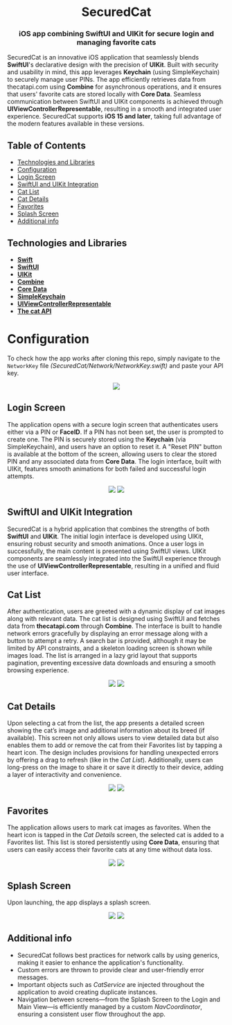 <h1 align="center">SecuredCat</h1>
<h3 align="center">iOS app combining SwiftUI and UIKit for secure login and managing favorite cats</h3>

SecuredCat is an innovative iOS application that seamlessly blends **SwiftUI**'s declarative design with the precision of **UIKit**. Built with security and usability in mind, this app leverages **Keychain** (using SimpleKeychain) to securely manage user PINs. The app efficiently retrieves data from thecatapi.com using **Combine** for asynchronous operations, and it ensures that users' favorite cats are stored locally with **Core Data**. Seamless communication between SwiftUI and UIKit components is achieved through **UIViewControllerRepresentable**, resulting in a smooth and integrated user experience. SecuredCat supports **iOS 15 and later**, taking full advantage of the modern features available in these versions.


## Table of Contents
- [Technologies and Libraries](#technologies-and-libraries)
- [Configuration](#configuration)
- [Login Screen](#login-screen)
- [SwiftUI and UIKit Integration](#swiftui-and-uikit-integration)
- [Cat List](#cat-list)
- [Cat Details](#cat-details)
- [Favorites](#favorites)
- [Splash Screen](#splash-screen)
- [Additional info](#additional-info)



## Technologies and Libraries
- **[Swift](https://swift.org)**
- **[SwiftUI](https://developer.apple.com/xcode/swiftui/)**
- **[UIKit](https://developer.apple.com/documentation/uikit)**
- **[Combine](https://developer.apple.com/documentation/combine)**
- **[Core Data](https://developer.apple.com/documentation/coredata)**
- **[SimpleKeychain](https://github.com/auth0/SimpleKeychain)**
- **[UIViewControllerRepresentable](https://developer.apple.com/documentation/swiftui/uiviewcontrollerrepresentable)**
- **[The cat API](https://thecatapi.com)**



# Configuration
To check how the app works after cloning this repo, simply navigate to the `NetworkKey` file *(SecuredCat/Network/NetworkKey.swift)* and paste your API key.

<p align="center"> 
  <img src="https://github.com/user-attachments/assets/de85065b-a5dd-44cc-9c5d-d7d0c931e385">
</p>



## Login Screen
The application opens with a secure login screen that authenticates users either via a PIN or **FaceID**. If a PIN has not been set, the user is prompted to create one. The PIN is securely stored using the **Keychain** (via SimpleKeychain), and users have an option to reset it. A "Reset PIN" button is available at the bottom of the screen, allowing users to clear the stored PIN and any associated data from **Core Data**. The login interface, built with UIKit, features smooth animations for both failed and successful login attempts.

<p align="center"> 
  <img src="https://github.com/user-attachments/assets/0aa6a939-e9b8-457f-a3e3-018dcd8a5200">
  <img src="https://github.com/user-attachments/assets/0ab9033c-4972-456c-892b-79889494c895">
</p>



## SwiftUI and UIKit Integration
SecuredCat is a hybrid application that combines the strengths of both **SwiftUI** and **UIKit**. The initial login interface is developed using UIKit, ensuring robust security and smooth animations. Once a user logs in successfully, the main content is presented using SwiftUI views. UIKit components are seamlessly integrated into the SwiftUI experience through the use of **UIViewControllerRepresentable**, resulting in a unified and fluid user interface.




## Cat List
After authentication, users are greeted with a dynamic display of cat images along with relevant data. The cat list is designed using SwiftUI and fetches data from **thecatapi.com** through **Combine**. The interface is built to handle network errors gracefully by displaying an error message along with a button to attempt a retry. A search bar is provided, although it may be limited by API constraints, and a skeleton loading screen is shown while images load. The list is arranged in a lazy grid layout that supports pagination, preventing excessive data downloads and ensuring a smooth browsing experience.

<p align="center"> 
  <img src="https://github.com/user-attachments/assets/eef1cd7d-2907-431e-9ef2-5e6f3050bccc">
  <img src="https://github.com/user-attachments/assets/31eb1079-0e9d-4e43-8f47-26cd4b585d6a">
</p>




## Cat Details
Upon selecting a cat from the list, the app presents a detailed screen showing the cat’s image and additional information about its breed (if available). This screen not only allows users to view detailed data but also enables them to add or remove the cat from their Favorites list by tapping a heart icon. The design includes provisions for handling unexpected errors by offering a drag to refresh (like in the *Cat List*). Additionally, users can long-press on the image to share it or save it directly to their device, adding a layer of interactivity and convenience.

<p align="center"> 
  <img src="https://github.com/user-attachments/assets/c2988f8d-666a-482c-9be3-1012823dc5ab">
  <img src="https://github.com/user-attachments/assets/a2cd7790-feb2-4a2b-a5f4-d0ef5eb7ef76">
</p>



## Favorites
The application allows users to mark cat images as favorites. When the heart icon is tapped in the *Cat Details* screen, the selected cat is added to a Favorites list. This list is stored persistently using **Core Data**, ensuring that users can easily access their favorite cats at any time without data loss.

<p align="center"> 
  <img src="https://github.com/user-attachments/assets/3f65cba0-77f2-4c5d-95ec-105df1a0a7b0">
  <img src="https://github.com/user-attachments/assets/9cf2b4a1-d7dc-481c-9e24-86afe483480a">
</p>





## Splash Screen
Upon launching, the app displays a splash screen.

<p align="center"> 
  <img src="https://github.com/user-attachments/assets/3e688122-cc87-4912-b60a-e577cc7a18ae">
  <img src="https://github.com/user-attachments/assets/b819b33d-1265-4a02-a9a3-0559e2146285">
</p>




## Additional info
- SecuredCat follows best practices for network calls by using generics, making it easier to enhance the application's functionality.
- Custom errors are thrown to provide clear and user-friendly error messages.
- Important objects such as *CatService* are injected throughout the application to avoid creating duplicate instances.
- Navigation between screens—from the Splash Screen to the Login and Main View—is efficiently managed by a custom *NavCoordinator*, ensuring a consistent user flow throughout the app.

